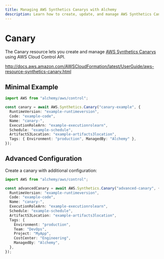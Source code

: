 ```yaml
---
title: Managing AWS Synthetics Canarys with Alchemy
description: Learn how to create, update, and manage AWS Synthetics Canarys using Alchemy Cloud Control.
---
```


# Canary

The Canary resource lets you create and manage [AWS Synthetics Canarys](https://docs.aws.amazon.com/synthetics/latest/userguide/) using AWS Cloud Control API.

http://docs.aws.amazon.com/AWSCloudFormation/latest/UserGuide/aws-resource-synthetics-canary.html

## Minimal Example

```ts
import AWS from "alchemy/aws/control";

const canary = await AWS.Synthetics.Canary("canary-example", {
  RuntimeVersion: "example-runtimeversion",
  Code: "example-code",
  Name: "canary-",
  ExecutionRoleArn: "example-executionrolearn",
  Schedule: "example-schedule",
  ArtifactS3Location: "example-artifacts3location",
  Tags: { Environment: "production", ManagedBy: "Alchemy" },
});
```

## Advanced Configuration

Create a canary with additional configuration:

```ts
import AWS from "alchemy/aws/control";

const advancedCanary = await AWS.Synthetics.Canary("advanced-canary", {
  RuntimeVersion: "example-runtimeversion",
  Code: "example-code",
  Name: "canary-",
  ExecutionRoleArn: "example-executionrolearn",
  Schedule: "example-schedule",
  ArtifactS3Location: "example-artifacts3location",
  Tags: {
    Environment: "production",
    Team: "DevOps",
    Project: "MyApp",
    CostCenter: "Engineering",
    ManagedBy: "Alchemy",
  },
});
```

